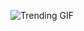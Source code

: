 
<!-- GIF_SECTION -->
![Trending GIF](https://media4.giphy.com/media/v1.Y2lkPThiYjIxNzcybGthOWpoYWQyNXdpZHo5aG84b25lZGx4ZWhjZ214eW1zaHVuMnJqZiZlcD12MV9naWZzX3NlYXJjaCZjdD1n/zOvBKUUEERdNm/giphy.gif)
<!-- END_GIF_SECTION -->

